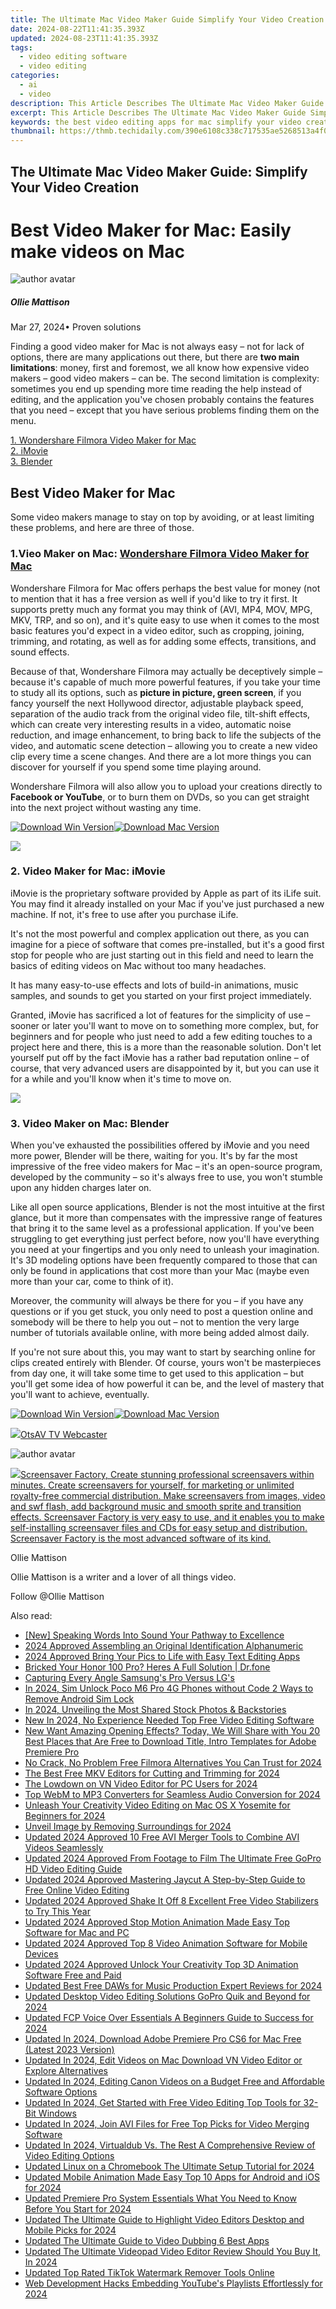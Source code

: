 ```yaml
---
title: The Ultimate Mac Video Maker Guide Simplify Your Video Creation for 2024
date: 2024-08-22T11:41:35.393Z
updated: 2024-08-23T11:41:35.393Z
tags: 
  - video editing software
  - video editing
categories: 
  - ai
  - video
description: This Article Describes The Ultimate Mac Video Maker Guide Simplify Your Video Creation for 2024
excerpt: This Article Describes The Ultimate Mac Video Maker Guide Simplify Your Video Creation for 2024
keywords: the best video editing apps for mac simplify your video creation process,ai animation the ultimate guide to splice video editor is it right for you,the ultimate mac video maker guide simplify your video creation,stabilize your videos for free the ultimate online guide 2024 edition,mac video creator the ultimate guide to making professional looking videos,the ultimate guide to making reaction videos on your phone,ai animation the ultimate guide to making reaction videos on your phone
thumbnail: https://thmb.techidaily.com/390e6108c338c717535ae5268513a4f027783679d87088006ba977c8519d5351.jpg
---
```


## The Ultimate Mac Video Maker Guide: Simplify Your Video Creation

# Best Video Maker for Mac: Easily make videos on Mac

![author avatar](https://images.wondershare.com/filmora/article-images/ollie-mattison.jpg)

##### Ollie Mattison

 Mar 27, 2024• Proven solutions

Finding a good video maker for Mac is not always easy – not for lack of options, there are many applications out there, but there are **two main limitations**: money, first and foremost, we all know how expensive video makers – good video makers – can be. The second limitation is complexity: sometimes you end up spending more time reading the help instead of editing, and the application you've chosen probably contains the features that you need – except that you have serious problems finding them on the menu.

[1\. Wondershare Filmora Video Maker for Mac](#part1)  
[2\. iMovie](#part2)  
[3\. Blender](#part3)

## Best Video Maker for Mac

Some video makers manage to stay on top by avoiding, or at least limiting these problems, and here are three of those.

### 1.Vieo Maker on Mac: [Wondershare Filmora Video Maker for Mac](https://tools.techidaily.com/wondershare/filmora/download/)

Wondershare Filmora for Mac offers perhaps the best value for money (not to mention that it has a free version as well if you'd like to try it first. It supports pretty much any format you may think of (AVI, MP4, MOV, MPG, MKV, TRP, and so on), and it's quite easy to use when it comes to the most basic features you'd expect in a video editor, such as cropping, joining, trimming, and rotating, as well as for adding some effects, transitions, and sound effects.

Because of that, Wondershare Filmora may actually be deceptively simple – because it's capable of much more powerful features, if you take your time to study all its options, such as **picture in picture, green screen**, if you fancy yourself the next Hollywood director, adjustable playback speed, separation of the audio track from the original video file, tilt-shift effects, which can create very interesting results in a video, automatic noise reduction, and image enhancement, to bring back to life the subjects of the video, and automatic scene detection – allowing you to create a new video clip every time a scene changes. And there are a lot more things you can discover for yourself if you spend some time playing around.

Wondershare Filmora will also allow you to upload your creations directly to **Facebook or YouTube**, or to burn them on DVDs, so you can get straight into the next project without wasting any time.

[![Download Win Version](https://images.wondershare.com/filmora/guide/download-btn-win.jpg)](https://tools.techidaily.com/wondershare/filmora/download/)[![Download Mac Version](https://images.wondershare.com/filmora/guide/download-btn-mac.jpg)](https://tools.techidaily.com/wondershare/filmora/download/)

<!-- affiliate ads begin -->
<a href="https://shop.systoolsgroup.com/affiliate.php?ACCOUNT=SYSTOOBY&AFFILIATE=108875&PATH=https%3A%2F%2Fwww.systoolsgroup.com%3FAFFILIATE%3D108875%26RESOURCE%3D%2BSysTools%2BOutlook%2BRecovery"><img src="https://www.systoolsgroup.com/box/outlook-recovery.png" border="0"></a>
<!-- affiliate ads end -->
### 2\. Video Maker for Mac: iMovie

iMovie is the proprietary software provided by Apple as part of its iLife suit. You may find it already installed on your Mac if you've just purchased a new machine. If not, it's free to use after you purchase iLife.

It's not the most powerful and complex application out there, as you can imagine for a piece of software that comes pre-installed, but it's a good first stop for people who are just starting out in this field and need to learn the basics of editing videos on Mac without too many headaches.

It has many easy-to-use effects and lots of build-in animations, music samples, and sounds to get you started on your first project immediately.

Granted, iMovie has sacrificed a lot of features for the simplicity of use – sooner or later you'll want to move on to something more complex, but, for beginners and for people who just need to add a few editing touches to a project here and there, this is a more than the reasonable solution. Don't let yourself put off by the fact iMovie has a rather bad reputation online – of course, that very advanced users are disappointed by it, but you can use it for a while and you'll know when it's time to move on.

<!-- affiliate ads begin -->
<a href="https://store.movavi.com/affiliate.php?ACCOUNT=MOVAVI&AFFILIATE=108875&PATH=https%3A%2F%2Fwww.movavi.com%3FAFFILIATE%3D108875%26RESOURCE%3DBanner%2B728x90"><img src="https://mcusercontent.com/0885a03ded3d480dca9287f12/images/2e76fe6a-3010-1b37-7846-f34ff9c6b4ca.png" border="0"></a>
<!-- affiliate ads end -->
### 3\. Video Maker on Mac: Blender

When you've exhausted the possibilities offered by iMovie and you need more power, Blender will be there, waiting for you. It's by far the most impressive of the free video makers for Mac – it's an open-source program, developed by the community – so it's always free to use, you won't stumble upon any hidden charges later on.

Like all open source applications, Blender is not the most intuitive at the first glance, but it more than compensates with the impressive range of features that bring it to the same level as a professional application. If you've been struggling to get everything just perfect before, now you'll have everything you need at your fingertips and you only need to unleash your imagination. It's 3D modeling options have been frequently compared to those that can only be found in applications that cost more than your Mac (maybe even more than your car, come to think of it).

Moreover, the community will always be there for you – if you have any questions or if you get stuck, you only need to post a question online and somebody will be there to help you out – not to mention the very large number of tutorials available online, with more being added almost daily.

If you're not sure about this, you may want to start by searching online for clips created entirely with Blender. Of course, yours won't be masterpieces from day one, it will take some time to get used to this application – but you'll get some idea of how powerful it can be, and the level of mastery that you'll want to achieve, eventually.

[![Download Win Version](https://images.wondershare.com/filmora/guide/download-btn-win.jpg)](https://tools.techidaily.com/wondershare/filmora/download/)[![Download Mac Version](https://images.wondershare.com/filmora/guide/download-btn-mac.jpg)](https://tools.techidaily.com/wondershare/filmora/download/)

<!-- affiliate ads begin -->
<a href="https://otszone.ots7.com/order/checkout.php?PRODS=4713324&QTY=1&AFFILIATE=108875&CART=1"><img src="https://green.ots7.com/screenshots/OtsAV/OtsAVTV1.90-300x188.jpg" border="0">OtsAV TV Webcaster</a>
<!-- affiliate ads end -->
![author avatar](https://images.wondershare.com/filmora/article-images/ollie-mattison.jpg)

<!-- affiliate ads begin -->
<a href="https://secure.2checkout.com/order/checkout.php?PRODS=194977&QTY=1&AFFILIATE=108875&CART=1"><img src="https://www.blumentals.net/scrfactory/images/screensaver-software.png" border="0">Screensaver Factory, Create stunning professional screensavers within minutes. Create screensavers for yourself, for marketing or unlimited royalty-free commercial distribution. Make screensavers from images, video and swf flash, add background music and smooth sprite and transition effects. Screensaver Factory is very easy to use, and it enables you to make self-installing screensaver files and CDs for easy setup and distribution. Screensaver Factory is the most advanced software of its kind.</a>
<!-- affiliate ads end -->
Ollie Mattison

Ollie Mattison is a writer and a lover of all things video.

Follow @Ollie Mattison

<span class="atpl-alsoreadstyle">Also read:</span>
<div><ul>
<li><a href="https://extra-guidance.techidaily.com/new-speaking-words-into-sound-your-pathway-to-excellence/"><u>[New] Speaking Words Into Sound  Your Pathway to Excellence</u></a></li>
<li><a href="https://tiktok-videos.techidaily.com/2024-approved-assembling-an-original-identification-alphanumeric/"><u>2024 Approved  Assembling an Original Identification Alphanumeric</u></a></li>
<li><a href="https://fox-info.techidaily.com/2024-approved-bring-your-pics-to-life-with-easy-text-editing-apps/"><u>2024 Approved  Bring Your Pics to Life with Easy Text Editing Apps</u></a></li>
<li><a href="https://howto.techidaily.com/bricked-your-honor-100-pro-heres-a-full-solution-drfone-by-drfone-fix-android-problems-fix-android-problems/"><u>Bricked Your Honor 100 Pro? Heres A Full Solution | Dr.fone</u></a></li>
<li><a href="https://extra-information.techidaily.com/capturing-every-angle-samsungs-pro-versus-lgs/"><u>Capturing Every Angle  Samsung's Pro Versus LG's</u></a></li>
<li><a href="https://sim-unlock.techidaily.com/in-2024-sim-unlock-poco-m6-pro-4g-phones-without-code-2-ways-to-remove-android-sim-lock-by-drfone-android/"><u>In 2024, Sim Unlock Poco M6 Pro 4G Phones without Code 2 Ways to Remove Android Sim Lock</u></a></li>
<li><a href="https://some-approaches.techidaily.com/in-2024-unveiling-the-most-shared-stock-photos-and-backstories/"><u>In 2024, Unveiling the Most Shared Stock Photos & Backstories</u></a></li>
<li><a href="https://video-creation-software.techidaily.com/new-in-2024-no-experience-needed-top-free-video-editing-software/"><u>New In 2024, No Experience Needed Top Free Video Editing Software</u></a></li>
<li><a href="https://smart-video-editing.techidaily.com/new-want-amazing-opening-effects-today-we-will-share-with-you-20-best-places-that-are-free-to-download-title-intro-templates-for-adobe-premiere-pro/"><u>New Want Amazing Opening Effects? Today, We Will Share with You 20 Best Places that Are Free to Download Title, Intro Templates for Adobe Premiere Pro</u></a></li>
<li><a href="https://smart-video-editing.techidaily.com/no-crack-no-problem-free-filmora-alternatives-you-can-trust-for-2024/"><u>No Crack, No Problem Free Filmora Alternatives You Can Trust for 2024</u></a></li>
<li><a href="https://smart-video-editing.techidaily.com/the-best-free-mkv-editors-for-cutting-and-trimming-for-2024/"><u>The Best Free MKV Editors for Cutting and Trimming for 2024</u></a></li>
<li><a href="https://smart-video-editing.techidaily.com/the-lowdown-on-vn-video-editor-for-pc-users-for-2024/"><u>The Lowdown on VN Video Editor for PC Users for 2024</u></a></li>
<li><a href="https://smart-video-editing.techidaily.com/top-webm-to-mp3-converters-for-seamless-audio-conversion-for-2024/"><u>Top WebM to MP3 Converters for Seamless Audio Conversion for 2024</u></a></li>
<li><a href="https://smart-video-editing.techidaily.com/unleash-your-creativity-video-editing-on-mac-os-x-yosemite-for-beginners-for-2024/"><u>Unleash Your Creativity Video Editing on Mac OS X Yosemite for Beginners for 2024</u></a></li>
<li><a href="https://some-skills.techidaily.com/unveil-image-by-removing-surroundings-for-2024/"><u>Unveil Image by Removing Surroundings for 2024</u></a></li>
<li><a href="https://smart-video-editing.techidaily.com/updated-2024-approved-10-free-avi-merger-tools-to-combine-avi-videos-seamlessly/"><u>Updated 2024 Approved 10 Free AVI Merger Tools to Combine AVI Videos Seamlessly</u></a></li>
<li><a href="https://smart-video-editing.techidaily.com/updated-2024-approved-from-footage-to-film-the-ultimate-free-gopro-hd-video-editing-guide/"><u>Updated 2024 Approved From Footage to Film The Ultimate Free GoPro HD Video Editing Guide</u></a></li>
<li><a href="https://smart-video-editing.techidaily.com/updated-2024-approved-mastering-jaycut-a-step-by-step-guide-to-free-online-video-editing/"><u>Updated 2024 Approved Mastering Jaycut A Step-by-Step Guide to Free Online Video Editing</u></a></li>
<li><a href="https://smart-video-editing.techidaily.com/updated-2024-approved-shake-it-off-8-excellent-free-video-stabilizers-to-try-this-year/"><u>Updated 2024 Approved Shake It Off 8 Excellent Free Video Stabilizers to Try This Year</u></a></li>
<li><a href="https://smart-video-editing.techidaily.com/updated-2024-approved-stop-motion-animation-made-easy-top-software-for-mac-and-pc/"><u>Updated 2024 Approved Stop Motion Animation Made Easy Top Software for Mac and PC</u></a></li>
<li><a href="https://smart-video-editing.techidaily.com/updated-2024-approved-top-8-video-animation-software-for-mobile-devices/"><u>Updated 2024 Approved Top 8 Video Animation Software for Mobile Devices</u></a></li>
<li><a href="https://smart-video-editing.techidaily.com/updated-2024-approved-unlock-your-creativity-top-3d-animation-software-free-and-paid/"><u>Updated 2024 Approved Unlock Your Creativity Top 3D Animation Software Free and Paid</u></a></li>
<li><a href="https://smart-video-editing.techidaily.com/updated-best-free-daws-for-music-production-expert-reviews-for-2024/"><u>Updated Best Free DAWs for Music Production Expert Reviews for 2024</u></a></li>
<li><a href="https://smart-video-editing.techidaily.com/updated-desktop-video-editing-solutions-gopro-quik-and-beyond-for-2024/"><u>Updated Desktop Video Editing Solutions GoPro Quik and Beyond for 2024</u></a></li>
<li><a href="https://smart-video-editing.techidaily.com/updated-fcp-voice-over-essentials-a-beginners-guide-to-success-for-2024/"><u>Updated FCP Voice Over Essentials A Beginners Guide to Success for 2024</u></a></li>
<li><a href="https://smart-video-editing.techidaily.com/updated-in-2024-download-adobe-premiere-pro-cs6-for-mac-free-latest-2023-version/"><u>Updated In 2024, Download Adobe Premiere Pro CS6 for Mac Free (Latest 2023 Version)</u></a></li>
<li><a href="https://smart-video-editing.techidaily.com/updated-in-2024-edit-videos-on-mac-download-vn-video-editor-or-explore-alternatives/"><u>Updated In 2024, Edit Videos on Mac Download VN Video Editor or Explore Alternatives</u></a></li>
<li><a href="https://smart-video-editing.techidaily.com/updated-in-2024-editing-canon-videos-on-a-budget-free-and-affordable-software-options/"><u>Updated In 2024, Editing Canon Videos on a Budget Free and Affordable Software Options</u></a></li>
<li><a href="https://smart-video-editing.techidaily.com/updated-in-2024-get-started-with-free-video-editing-top-tools-for-32-bit-windows/"><u>Updated In 2024, Get Started with Free Video Editing Top Tools for 32-Bit Windows</u></a></li>
<li><a href="https://smart-video-editing.techidaily.com/updated-in-2024-join-avi-files-for-free-top-picks-for-video-merging-software/"><u>Updated In 2024, Join AVI Files for Free Top Picks for Video Merging Software</u></a></li>
<li><a href="https://smart-video-editing.techidaily.com/updated-in-2024-virtualdub-vs-the-rest-a-comprehensive-review-of-video-editing-options/"><u>Updated In 2024, Virtualdub Vs. The Rest A Comprehensive Review of Video Editing Options</u></a></li>
<li><a href="https://smart-video-editing.techidaily.com/updated-linux-on-a-chromebook-the-ultimate-setup-tutorial-for-2024/"><u>Updated Linux on a Chromebook The Ultimate Setup Tutorial for 2024</u></a></li>
<li><a href="https://smart-video-editing.techidaily.com/updated-mobile-animation-made-easy-top-10-apps-for-android-and-ios-for-2024/"><u>Updated Mobile Animation Made Easy Top 10 Apps for Android and iOS for 2024</u></a></li>
<li><a href="https://smart-video-editing.techidaily.com/updated-premiere-pro-system-essentials-what-you-need-to-know-before-you-start-for-2024/"><u>Updated Premiere Pro System Essentials What You Need to Know Before You Start for 2024</u></a></li>
<li><a href="https://smart-video-editing.techidaily.com/updated-the-ultimate-guide-to-highlight-video-editors-desktop-and-mobile-picks-for-2024/"><u>Updated The Ultimate Guide to Highlight Video Editors Desktop and Mobile Picks for 2024</u></a></li>
<li><a href="https://smart-video-editing.techidaily.com/updated-the-ultimate-guide-to-video-dubbing-6-best-apps/"><u>Updated The Ultimate Guide to Video Dubbing 6 Best Apps</u></a></li>
<li><a href="https://smart-video-editing.techidaily.com/updated-the-ultimate-videopad-video-editor-review-should-you-buy-it-in-2024/"><u>Updated The Ultimate Videopad Video Editor Review Should You Buy It, In 2024</u></a></li>
<li><a href="https://smart-video-editing.techidaily.com/updated-top-rated-tiktok-watermark-remover-tools-online/"><u>Updated Top Rated TikTok Watermark Remover Tools Online</u></a></li>
<li><a href="https://facebook-record-videos.techidaily.com/web-development-hacks-embedding-youtubes-playlists-effortlessly-for-2024/"><u>Web Development Hacks  Embedding YouTube's Playlists Effortlessly for 2024</u></a></li>
</ul></div>

<ins class="adsbygoogle"
      style="display:block"
      data-ad-client="ca-pub-7571918770474297"
      data-ad-slot="8358498916"
      data-ad-format="auto"
      data-full-width-responsive="true"></ins>